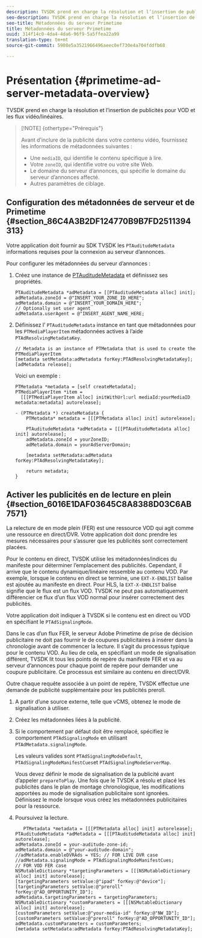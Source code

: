 ```yaml
---
description: TVSDK prend en charge la résolution et l’insertion de publicités pour VOD et les flux vidéo/linéaires.
seo-description: TVSDK prend en charge la résolution et l’insertion de publicités pour VOD et les flux vidéo/linéaires.
seo-title: Métadonnées du serveur Primetime
title: Métadonnées du serveur Primetime
uuid: 314f14c0-4da4-4da6-96f9-5a5ffea22a99
translation-type: tm+mt
source-git-commit: 5908e5a3521966496aeec0ef730e4a704fddfb68

---
```



# Présentation {#primetime-ad-server-metadata-overview}

TVSDK prend en charge la résolution et l’insertion de publicités pour VOD et les flux vidéo/linéaires.

>[!NOTE] {othertype=&quot;Prérequis&quot;}
>
>Avant d’inclure de la publicité dans votre contenu vidéo, fournissez les informations de métadonnées suivantes :
>
>* Une `mediaID`, qui identifie le contenu spécifique à lire.
>* Votre `zoneID`, qui identifie votre ou votre site Web.
>* Le domaine du serveur d’annonces, qui spécifie le domaine du serveur d’annonces affecté.
>* Autres paramètres de ciblage.
>



## Configuration des métadonnées de serveur et de Primetime {#section_86C4A3B2DF124770B9B7FD2511394313}

Votre application doit fournir au SDK TVSDK les `PTAuditudeMetadata` informations requises pour la connexion au serveur d’annonces.

Pour configurer les métadonnées du serveur d’annonces :

1. Créez une instance de [PTAuditudeMetadata](https://help.adobe.com/en_US/primetime/api/psdk/appledoc/Classes/PTAuditudeMetadata.html) et définissez ses propriétés.

   ```
   PTAuditudeMetadata *adMetadata = [[PTAuditudeMetadata alloc] init];  
   adMetadata.zoneId = @"INSERT_YOUR_ZONE_ID_HERE"; 
   adMetadata.domain = @"INSERT_YOUR_DOMAIN_HERE"; 
   // Optionally set user agent 
   adMetadata.userAgent = @"INSERT_AGENT_NAME_HERE; 
   ```

1. Définissez l’ `PTAuditudeMetadata` instance en tant que métadonnées pour les `PTMediaPlayerItem` métadonnées actives à l’aide `PTAdResolvingMetadataKey`.

   ```
   // Metadata is an instance of PTMetadata that is used to create the PTMediaPlayerItem 
   [metadata setMetadata:adMetadata forKey:PTAdResolvingMetadataKey];  
   [adMetadata release];
   ```

   Voici un exemple :

   ```
   PTMetadata *metadata = [self createMetadata]; 
   PTMediaPlayerItem *item =  
     [[[PTMediaPlayerItem alloc] initWithUrl:url mediaId:yourMediaID metadata:metadata] autorelease]; 
   
   - (PTMetadata *) createMetadata { 
       PTMetadata* metadata = [[[PTMetadata alloc] init] autorelease]; 
   
       PTAuditudeMetadata *adMetadata = [[[PTAuditudeMetadata alloc] init] autorelease];  
       adMetadata.zoneId = yourZoneID; 
       adMetadata.domain = yourAdServerDomain; 
   
       [metadata setMetadata:adMetadata forKey:PTAdResolvingMetadataKey]; 
   
       return metadata; 
   }
   ```

## Activer les publicités en  de lecture en plein {#section_6016E1DAF03645C8A8388D03C6AB7571}

La relecture de  en mode plein (FER) est une ressource VOD qui agit comme une ressource en direct/DVR. Votre application doit donc prendre les mesures nécessaires pour s’assurer que les publicités sont correctement placées.

Pour le contenu en direct, TVSDK utilise les métadonnées/indices du manifeste pour déterminer l’emplacement des publicités. Cependant, il arrive que le contenu dynamique/linéaire ressemble au contenu VOD. Par exemple, lorsque le contenu en direct se termine, une `EXT-X-ENDLIST` balise est ajoutée au manifeste en direct. Pour HLS, la `EXT-X-ENDLIST` balise signifie que le flux est un flux VOD. TVSDK ne peut pas automatiquement différencier ce flux d’un flux VOD normal pour insérer correctement des publicités.

Votre application doit indiquer à TVSDK si le contenu est en direct ou VOD en spécifiant le `PTAdSignalingMode`.

Dans le cas d’un flux FER, le serveur Adobe Primetime de prise de décision publicitaire ne doit pas fournir le de coupures publicitaires à insérer dans la chronologie avant de commencer la lecture. Il s’agit du processus typique pour le contenu VOD. Au lieu de cela, en spécifiant un mode de signalisation différent, TVSDK lit tous les points de repère du manifeste FER et va au serveur d’annonces pour chaque point de repère pour demander une coupure publicitaire. Ce processus est similaire au contenu en direct/DVR.

Outre chaque requête associée à un point de repère, TVSDK effectue une demande de publicité supplémentaire pour les publicités preroll.

1. A partir d’une source externe, telle que vCMS, obtenez le mode de signalisation à utiliser.
1. Créez les métadonnées liées à la publicité.
1. Si le comportement par défaut doit être remplacé, spécifiez le comportement `PTAdSignalingMode` en utilisant `PTAdMetadata.signalingMode`.

   Les valeurs valides sont `PTAdSignalingModeDefault`, `PTAdSignalingModeManifestCues`et `PTAdSignalingModeServerMap`.

   Vous devez définir le mode de signalisation de la publicité avant d’appeler `prepareToPlay`. Une fois que le TVSDK a résolu et placé les publicités dans le plan de montage chronologique, les modifications apportées au mode de signalisation publicitaire sont ignorées. Définissez le mode lorsque vous créez les métadonnées publicitaires pour la ressource.

1. Poursuivez la lecture.

   ```
      PTMetadata *metadata = [[[PTMetadata alloc] init] autorelease]; 
   PTAuditudeMetadata *adMetadata = [[[PTAuditudeMetadata alloc] init] autorelease]; 
   adMetadata.zoneId = your-auditude-zone-id; 
   adMetadata.domain = @"your-auditude-domain"; 
   //adMetadata.enableDVRAds = YES; // FOR LIVE DVR case 
   //adMetadata.signalingMode = PTAdSignalingModeManifestCues;  
   // FOR VOD FER case 
   NSMutableDictionary *targetingParameters = [[[NSMutableDictionary alloc] init] autorelease]; 
   [targetingParameters setValue:@"ipad" forKey:@"device"]; 
   [targetingParameters setValue:@"preroll" forKey:@"AD_OPPORTUNITY_ID"]; 
   adMetadata.targetingParameters = targetingParameters; 
   NSMutableDictionary *customParameters = [[[NSMutableDictionary alloc] init] autorelease]; 
   [customParameters setValue:@"your-media-id" forKey:@"NW_ID"]; 
   [customParameters setValue:@"preroll" forKey:@"AD_OPPORTUNITY_ID"]; 
   adMetadata.customParameters = customParameters; 
   [metadata setMetadata:adMetadata forKey:PTAdResolvingMetadataKey]; 
   ```

